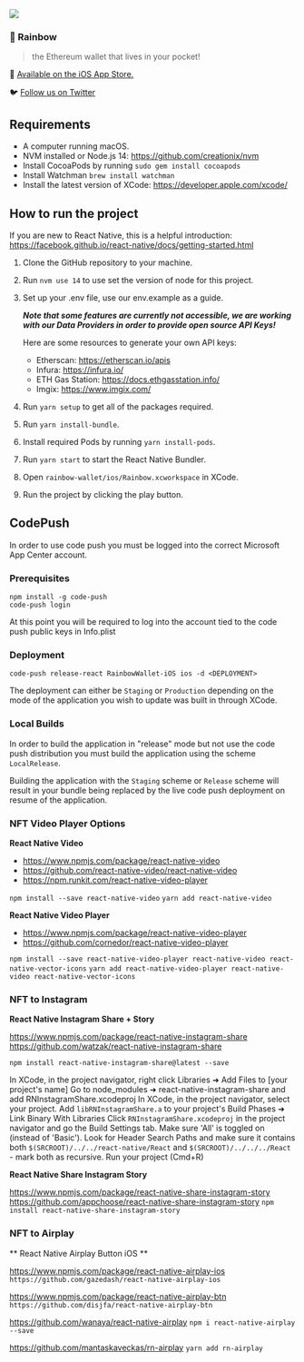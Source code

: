 ![](https://pbs.twimg.com/profile_banners/1103191459409420288/1573207178/1500x500)

### 🌈️ Rainbow

> the Ethereum wallet that lives in your pocket!

📲️ [Available on the iOS App Store.](https://apps.apple.com/us/app/rainbow-ethereum-wallet/id1457119021)

🐦️ [Follow us on Twitter](https://twitter.com/rainbowdotme)

## Requirements

- A computer running macOS.
- NVM installed or Node.js 14: https://github.com/creationix/nvm
- Install CocoaPods by running `sudo gem install cocoapods`
- Install Watchman `brew install watchman`
- Install the latest version of XCode: https://developer.apple.com/xcode/

## How to run the project

If you are new to React Native, this is a helpful introduction: https://facebook.github.io/react-native/docs/getting-started.html

1. Clone the GitHub repository to your machine.

2. Run `nvm use 14` to use set the version of node for this project.

3. Set up your .env file, use our env.example as a guide.

   **_Note that some features are currently not accessible, we are working with our Data Providers in order to provide open source API Keys!_**

   Here are some resources to generate your own API keys:

   - Etherscan: https://etherscan.io/apis
   - Infura: https://infura.io/
   - ETH Gas Station: https://docs.ethgasstation.info/
   - Imgix: https://www.imgix.com/

4. Run `yarn setup` to get all of the packages required.

5. Run `yarn install-bundle`.

6. Install required Pods by running `yarn install-pods`.

7. Run `yarn start` to start the React Native Bundler.

8. Open `rainbow-wallet/ios/Rainbow.xcworkspace` in XCode.

9. Run the project by clicking the play button.

## CodePush

In order to use code push you must be logged into the correct Microsoft App Center account.

### Prerequisites

```
npm install -g code-push
code-push login
```

At this point you will be required to log into the account tied to the code push public keys in Info.plist

### Deployment

```
code-push release-react RainbowWallet-iOS ios -d <DEPLOYMENT>
```

The deployment can either be `Staging` or `Production` depending on the mode of the application you wish to update was built in through XCode.

### Local Builds

In order to build the application in "release" mode but not use the code push distribution you must build the application using the scheme `LocalRelease`.

Building the application with the `Staging` scheme or `Release` scheme will result in your bundle being replaced by the live code push deployment on resume of the application.

### NFT Video Player Options

**React Native Video**

- <https://www.npmjs.com/package/react-native-video>
- <https://github.com/react-native-video/react-native-video>
- <https://npm.runkit.com/react-native-video-player>

`npm install --save react-native-video`
`yarn add react-native-video`

**React Native Video Player**

- <https://www.npmjs.com/package/react-native-video-player>
- <https://github.com/cornedor/react-native-video-player>

`npm install --save react-native-video-player react-native-video react-native-vector-icons`
`yarn add react-native-video-player react-native-video react-native-vector-icons`

### NFT to Instagram

**React Native Instagram Share + Story**

<https://www.npmjs.com/package/react-native-instagram-share>
<https://github.com/watzak/react-native-instagram-share>

`npm install react-native-instagram-share@latest --save`

In XCode, in the project navigator, right click Libraries ➜ Add Files to [your project's name]
Go to node_modules ➜ react-native-instagram-share and add RNInstagramShare.xcodeproj
In XCode, in the project navigator, select your project. Add `libRNInstagramShare.a` to your project's Build Phases ➜ Link Binary With Libraries
Click `RNInstagramShare.xcodeproj` in the project navigator and go the Build Settings tab. Make sure 'All' is toggled on (instead of 'Basic'). Look for Header Search Paths and make sure it contains both `$(SRCROOT)/../../react-native/React` and `$(SRCROOT)/../../../React` - mark both as recursive.
Run your project (Cmd+R)

**React Native Share Instagram Story**

<https://www.npmjs.com/package/react-native-share-instagram-story>
<https://github.com/appchoose/react-native-share-instagram-story>
`npm install react-native-share-instagram-story`


### NFT to Airplay

** React Native Airplay Button iOS **

<https://www.npmjs.com/package/react-native-airplay-ios>
`https://github.com/gazedash/react-native-airplay-ios`

<https://www.npmjs.com/package/react-native-airplay-btn>
`https://github.com/disjfa/react-native-airplay-btn`

<https://github.com/wanaya/react-native-airplay>
`npm i react-native-airplay --save`

<https://github.com/mantaskaveckas/rn-airplay>
`yarn add rn-airplay`
